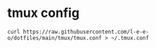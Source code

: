 # tmux config

```
curl https://raw.githubusercontent.com/l-e-e-o/dotfiles/main/tmux/tmux.conf > ~/.tmux.conf
```
